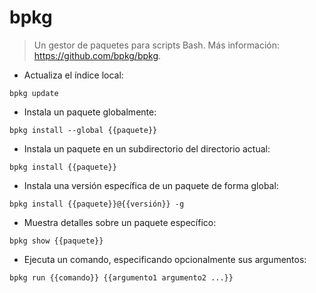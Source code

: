 # bpkg

> Un gestor de paquetes para scripts Bash.
> Más información: <https://github.com/bpkg/bpkg>.

- Actualiza el índice local:

`bpkg update`

- Instala un paquete globalmente:

`bpkg install --global {{paquete}}`

- Instala un paquete en un subdirectorio del directorio actual:

`bpkg install {{paquete}}`

- Instala una versión específica de un paquete de forma global:

`bpkg install {{paquete}}@{{versión}} -g`

- Muestra detalles sobre un paquete específico:

`bpkg show {{paquete}}`

- Ejecuta un comando, especificando opcionalmente sus argumentos:

`bpkg run {{comando}} {{argumento1 argumento2 ...}}`
